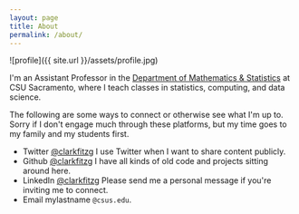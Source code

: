 ```yaml
---
layout: page
title: About
permalink: /about/
---
```


![profile]({{ site.url }}/assets/profile.jpg)

I'm an Assistant Professor in the [Department of Mathematics & Statistics](https://www.csus.edu/college/natural-sciences-mathematics/mathematics-statistics/) at CSU Sacramento, where I teach classes in statistics, computing, and data science.

The following are some ways to connect or otherwise see what I'm up to.
Sorry if I don't engage much through these platforms, but my time goes to my family and my students first.

- Twitter [@clarkfitzg](https://twitter.com/clarkfitzg)
    I use Twitter when I want to share content publicly.
- Github [@clarkfitzg](https://github.com/clarkfitzg)
    I have all kinds of old code and projects sitting around here.
- LinkedIn [@clarkfitzg](https://www.linkedin.com/in/clarkfitzg/)
    Please send me a personal message if you're inviting me to connect.
- Email mylastname `@csus.edu`.
